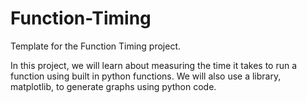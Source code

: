 # Function-Timing
Template for the Function Timing project.

In this project, we will learn about measuring the time it takes to run a function using built in python functions. We will also use a library, matplotlib, to generate graphs using python code.